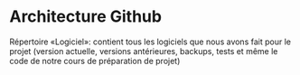 # Architecture Github

Répertoire «Logiciel»: contient tous les logiciels que nous avons fait pour le projet (version actuelle, versions antérieures, backups, tests et même le code de notre cours de préparation de projet)
